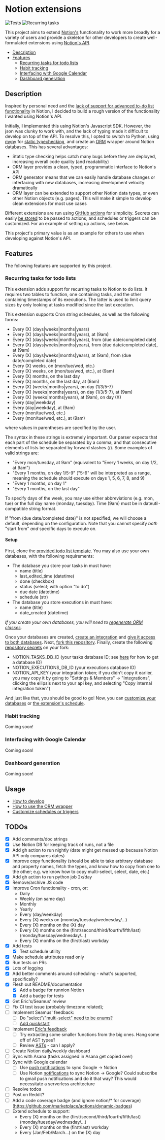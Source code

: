 # Notion extensions

![Tests](https://github.com/fwallacevt/notion-recurring-tasks/actions/workflows/ci.yml/badge.svg)
![Recurring tasks](https://github.com/fwallacevt/notion-recurring-tasks/actions/workflows/run-recurring-tasks.yml/badge.svg)

This project aims to extend [Notion's](https://www.notion.so/product) functionality to work more broadly for a variety
of users and provide a skeleton for other developers to create well-formulated extensions using [Notion's
API](https://developers.notion.com/).

- [Description](#description)
- [Features](#features)
  - [Recurring tasks for todo lists](#recurring-tasks-for-todo-lists)
  - [Habit tracking](#habit-tracking)
  - [Interfacing with Google Calendar](#interfacing-with-google-calendar)
  - [Dashboard generation](#dashboard-generation)

## Description

Inspired by personal need and the [lack of support for advanced to-do list
functionality](https://www.reddit.com/r/Notion/comments/o1i2ge/come_on_notion_we_need_recurring_tasks_in_2021/) in
Notion, I decided to build a rough version of the functionality I wanted using Notion's API.

Initially, I implemented this using Notion's Javascript SDK. However, the json was clunky to work with, and the lack of
typing made it difficult to develop on top of the API. To resolve this, I opted to switch to Python, using
[mypy](https://github.com/python/mypy) for [static
typechecking](https://en.wikipedia.org/wiki/Type_system#Static_type_checking), and create an
[ORM](https://en.wikipedia.org/wiki/Object%E2%80%93relational_mapping) wrapper around Notion databases. This has several
advantages:

- Static type checking helps catch many bugs before they are deployed, increasing overall code quality (and readability)
- ORM layer provides a clean, typed, programmatic interface to Notion's API
- ORM generator means that we can easily handle database changes or interfacing with new databases, increasing
  development velocity dramatically
- ORM layer can be extended to support other Notion data types, or even other Notion objects (e.g. pages). This will
  make it simple to develop clean extensions for most use cases

Different extensions are run using [GitHub actions](https://github.com/features/actions) for simplicity. Secrets can
easily [be
stored](https://docs.github.com/en/actions/security-guides/encrypted-secrets#creating-encrypted-secrets-for-a-repository)
to be passed to actions, and schedules or triggers can be customized. For an example of setting up actions, see below.

This project's primary value is as an example for others to use when developing against Notion's API.

## Features

The following features are supported by this project.

### Recurring tasks for todo lists

This extension adds support for recurring tasks to Notion to do lists. It requires two tables to function, one
containing tasks, and the other containing timestamps of its executions. The latter is used to limit query sizes by only
looking at tasks modified since the last execution.

This extension supports Cron string schedules, as well as the following forms:

- Every (X) (days|weeks|months|years)
- Every (X) (days|weeks|months|years), at (9am)
- Every (X) (days|weeks|months|years), from (due date/completed date)
- Every (X) (days|weeks|months|years), from (due date/completed date), at (9am)
- Every (X) (days|weeks|months|years), at (9am), from (due date/completed date)
- Every (X) weeks, on (mon/tue/wed, etc.)
- Every (X) weeks, on (mon/tue/wed, etc.), at (9am)
- Every (X) months, on the last day
- Every (X) months, on the last day, at (9am)
- Every (X) (weeks|months|years), on day (1/3/5-7)
- Every (X) (weeks|months|years), on day (1/3/5-7), at (9am)
- Every (X) (weeks|months|years), at (9am), on day (X)
- Every (day|weekday)
- Every (day|weekday), at (9am)
- Every (mon/tue/wed, etc.)
- Every (mon/tue/wed, etc.), at (9am)

where values in parentheses are specified by the user.

The syntax in these strings is extremely important. Our parser expects that each part of the schedule be separated by a
comma, and that consecutive elements of lists be separated by forward slashes (/). Some examples of valid strings are:

- "Every mon/tuesday, at 9am" (equivalent to "Every 1 weeks, on day 1/2, at 9am")
- "Every 1 months, on day 1/5-9" ("5-9" will be interpreted as a range, meaning the schedule should execute on days 1,
  5, 6, 7, 8, and 9)
- "Every 1 months, on day 1"
- "Every 1 months, on the last day"

To specify days of the week, you may use either abbreviations (e.g. mon, tue) or the full day name (monday, tuesday).
Time (9am) must be in dateutil-compatible string format.

If "from (due date/completed date)" is not specified, we will choose a default, depending on the configuration. Note
that you cannot specify _*both*_ "start from" _*and*_ specific days to execute on.

#### Setup

First, clone the [provided todo list
template](https://airy-gravity-ede.notion.site/1fdbd589f8764f08bef994417a4452b4?v=20895c9c302e4bdaa6ebee836c2d2ab1). You
may also use your own databases, with the following requirements:

- The database you store your tasks in must have:
  - name (title)
  - last_edited_time (datetime)
  - done (checkbox)
  - status (select; with option "to do")
  - due date (datetime)
  - schedule (str)
- The database you store executions in must have:
  - name (title)
  - date_created (datetime)

_*If you create your own databases, you will need to [regenerate ORM classes](./docs/orm-usage.md).*_

Once your databases are created, [create an
integration](https://developers.notion.com/docs/getting-started#step-1-create-an-integration) and [give it access to
both databases](https://developers.notion.com/docs/getting-started#step-2-share-a-database-with-your-integration). Next,
[fork this repository](https://docs.github.com/en/get-started/quickstart/fork-a-repo#forking-a-repository). Finally,
create the following [repository
secrets](https://docs.github.com/en/actions/security-guides/encrypted-secrets#creating-encrypted-secrets-for-a-repository)
on your fork:

- NOTION_TASKS_DB_ID (your tasks database ID; see [here](https://stackoverflow.com/a/67729240) for how to get a database
  ID)
- NOTION_EXECUTIONS_DB_ID (your executions database ID)
- NOTION_API_KEY (your integration token; if you didn't copy it earlier, you may copy it by going to "Settings &
  Members" -> "Integrations", clicking the ellipsis next to your api key, and selecting "Copy internal integration
  token")

And just like that, you should be good to go! Now, you can [customize your databases](./docs/orm-usage.md) or [the
extension's schedule](./customizing-schedules.md).

### Habit tracking

Coming soon!

### Interfacing with Google Calendar

Coming soon!

### Dashboard generation

Coming soon!

## Usage

- [How to develop](./docs/developing.md)
- [How to use the ORM wrapper](./docs/orm-usage.md)
- [Customize schedules or triggers](./docs/customizing-schedules.md)

## TODOs

- [x] Add comments/doc strings
- [x] Use Notion DB for keeping track of runs, not a file
- [x] Add gh action to run nightly (date might get messed up because Notion API only compares dates)
- [x] Improve copy functionality (should be able to take arbitrary database and property names, fetch the types, and know
      how to copy from one to the other; e.g. we know how to copy multi-select, select, date, etc.)
- [x] Add gh action to run python job 2x/day
- [x] Remove/archive JS code
- [x] Improve Cron functionality - cron, or:
  - Daily
  - Weekly (on same day)
  - Monthly
  - Yearly
  - Every (day/weekday)
  - Every (X) weeks on (monday/tuesday/wednesday/...)
  - Every (X) months on the (X) day
  - Every (X) months on the (first/second/third/fourth/fifth/last) (monday/tuesday/wednesday/...)
  - Every (X) months on the (first/last) workday
- [x] Add tests
  - [x] Test schedule utility
- [x] Make schedule attributes read only
- [x] Run tests on PRs
- [x] Lots of logging
- [x] Add better comments around scheduling - what's supported, specifically?
- [x] Flesh out README/documentation
  - [x] Add a badge for runnion Notion
  - [x] Add a badge for tests
- [x] Get Eric's/Seamus' review
- [ ] Fix CI test issue (probably timezone related);
- [ ] Implement Seamus' feedback:
  - [ ] [Do "select"/"multi-select" need to be
        enums?](https://github.com/fwallacevt/notion-recurring-tasks/commit/95dd55f7b87cd8d762878a6eecf61317bb82b7af#r58538653)
  - [ ] [Add
        quickstart](https://github.com/fwallacevt/notion-recurring-tasks/commit/fbc5119588e3cf183697d3ac1d83faceb31723d1#r58538760)
- [ ] Implement [Eric's feedback](https://faradayio.slack.com/archives/DN6PMFWAE/p1635116064016800)
  - [ ] Try extracting some smaller functions from the big ones. Hang some off of AST types?
  - [ ] Review [ASTs](https://en.wikipedia.org/wiki/Abstract_syntax_tree) - can I apply?
- [ ] Create Notion daily/weekly dashboard
- [ ] Sync with Asana (tasks assigned in Asana get copied over)
- [ ] Sync with Google calendar
  - [ ] Use [push notifications](https://developers.google.com/calendar/api/guides/push) to sync Google -> Notion
  - [ ] Use Notion [notifications](https://www.notion.so/Notification-settings-94f63a146f864552abba335881848947) to sync
        Notion -> Google? Could subscribe to gmail push notifications and do it that way? This would necessitate a
        serverless architecture
- [ ] Resolve todos
- [ ] Post on Reddit?
- [ ] Add a code coverage badge (and ignore notion/\* for coverage) (https://github.com/marketplace/actions/dynamic-badges)
- [ ] Extend schedule to support:
  - Every (X) months on the (first/second/third/fourth/fifth/last) (monday/tuesday/wednesday/...)
  - Every (X) months on the (first/last) workday
  - Every (Jan/Feb/March...) on the (X) day
